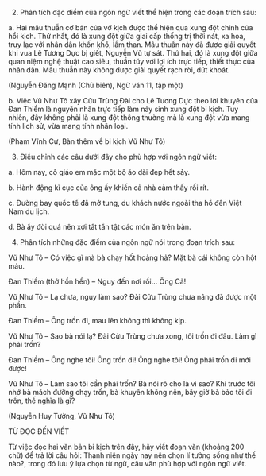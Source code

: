 2. Phân tích đặc điểm của ngôn ngữ viết thể hiện trong các đoạn trích sau:

a. Hai mâu thuẫn cơ bản của vở kịch được thể hiện qua xung đột chính của hồi kịch. Thứ nhất, đó là xung đột giữa giai cấp thống trị thời nát, xa hoa, truy lạc với nhân dân khốn khổ, lầm than. Mâu thuẫn này đã được giải quyết khi vua Lê Tương Dực bị giết, Nguyễn Vũ tự sát. Thứ hai, đó là xung đột giữa quan niệm nghệ thuật cao siêu, thuần túy với lợi ích trực tiếp, thiết thực của nhân dân. Mâu thuẫn này không được giải quyết rạch ròi, dứt khoát.

(Nguyễn Đăng Mạnh (Chủ biên), Ngữ văn 11, tập một)

b. Việc Vũ Như Tô xây Cửu Trùng Đài cho Lê Tương Dực theo lời khuyên của Đan Thiềm là nguyên nhân trực tiếp làm nảy sinh xung đột bi kịch. Tuy nhiên, đây không phải là xung đột thông thường mà là xung đột vừa mang tính lịch sử, vừa mang tính nhân loại.

(Phạm Vĩnh Cư, Bàn thêm về bi kịch Vũ Như Tô)

3. Điều chỉnh các câu dưới đây cho phù hợp với ngôn ngữ viết:

a. Hôm nay, cô giáo em mặc một bộ áo dài đẹp hết sảy.

b. Hành động kì cục của ông ấy khiến cả nhà cảm thấy rối rít.

c. Đường bay quốc tế đã mở tung, du khách nước ngoài tha hồ đến Việt Nam du lịch.

d. Bà ấy đòi quá nên xơi tất tần tật các món ăn trên bàn.

4. Phân tích những đặc điểm của ngôn ngữ nói trong đoạn trích sau:

Vũ Như Tô – Có việc gì mà bà chạy hốt hoảng hả? Mặt bà cái không còn hột máu.

Đan Thiềm (thở hổn hển) – Nguy đến nơi rồi... Ông Cả!

Vũ Như Tô – Lạ chưa, nguy làm sao? Đài Cửu Trùng chưa nâng đã được một phần.

Đan Thiềm – Ông trốn đi, mau lên không thì không kịp.

Vũ Như Tô – Sao bà nói lạ? Đài Cửu Trùng chưa xong, tôi trốn đi đâu. Làm gì phải trốn?

Đan Thiềm – Ông nghe tôi! Ông trốn đi! Ông nghe tôi! Ông phải trốn đi mới được!

Vũ Như Tô – Làm sao tôi cần phải trốn? Bà nói rõ cho là vì sao? Khi trước tôi nhớ bà mách đường chạy trốn, bà khuyên không nên, bây giờ bà bảo tôi đi trốn, thế nghĩa là gì?

(Nguyễn Huy Tưởng, Vũ Như Tô)

TỪ ĐỌC ĐẾN VIẾT

Từ việc đọc hai văn bản bi kịch trên đây, hãy viết đoạn văn (khoảng 200 chữ) để trả lời câu hỏi: Thanh niên ngày nay nên chọn lí tưởng sống như thế nào?, trong đó lưu ý lựa chọn từ ngữ, câu văn phù hợp với ngôn ngữ viết.